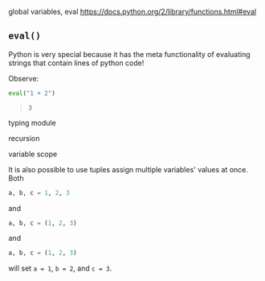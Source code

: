 global variables, eval https://docs.python.org/2/library/functions.html#eval


## `eval()`

Python is very special because it has the meta functionality of evaluating strings that contain lines of python code!

Observe:

```python
eval("1 + 2")
```
> `3`



typing module




recursion

variable scope


It is also possible to use tuples assign multiple variables' values at once. Both

```python
a, b, c = 1, 2, 3
```
and
```python
a, b, c = (1, 2, 3)
```
and
```python
a, b, c = (1, 2, 3)
```
will set `a = 1`, `b = 2`, and `c = 3`.
